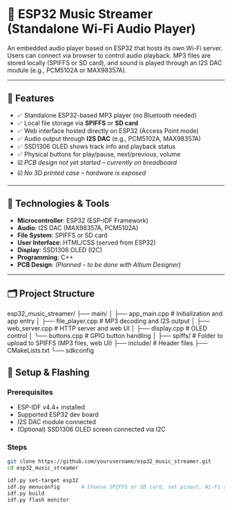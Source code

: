 # 🎵 ESP32 Music Streamer (Standalone Wi-Fi Audio Player)

An embedded audio player based on ESP32 that hosts its own Wi-Fi server. Users can connect via browser to control audio playback. MP3 files are stored locally (SPIFFS or SD card), and sound is played through an I2S DAC module (e.g., PCM5102A or MAX98357A).

---

## 🚀 Features

- ✅ Standalone ESP32-based MP3 player (no Bluetooth needed)
- ✅ Local file storage via **SPIFFS** or **SD card**
- ✅ Web interface hosted directly on ESP32 (Access Point mode)
- ✅ Audio output through **I2S DAC** (e.g., PCM5102A, MAX98357A)
- ✅ SSD1306 OLED shows track info and playback status
- ✅ Physical buttons for play/pause, next/previous, volume
- ☑️ *PCB design not yet started – currently on breadboard*
- ☑️ *No 3D printed case – hardware is exposed*

---

## 🧰 Technologies & Tools

- **Microcontroller**: ESP32 (ESP-IDF Framework)
- **Audio**: I2S DAC (MAX98357A, PCM5102A)
- **File System**: SPIFFS or SD card
- **User Interface**: HTML/CSS (served from ESP32)
- **Display**: SSD1306 OLED (I2C)
- **Programming**: C++
- **PCB Design**: *(Planned – to be done with Altium Designer)*

---

## 🗂 Project Structure

esp32_music_streamer/
├── main/
│ ├── app_main.cpp # Initialization and app entry
│ ├── file_player.cpp # MP3 decoding and I2S output
│ ├── web_server.cpp # HTTP server and web UI
│ ├── display.cpp # OLED control
│ └── buttons.cpp # GPIO button handling
│
├── spiffs/ # Folder to upload to SPIFFS (MP3 files, web UI)
├── include/ # Header files
├── CMakeLists.txt
└── sdkconfig


## 🔧 Setup & Flashing

### Prerequisites

- ESP-IDF v4.4+ installed
- Supported ESP32 dev board
- I2S DAC module connected
- (Optional) SSD1306 OLED screen connected via I2C

### Steps

```bash
git clone https://github.com/yourusername/esp32_music_streamer.git
cd esp32_music_streamer

idf.py set-target esp32
idf.py menuconfig       # Choose SPIFFS or SD card, set pinout, Wi-Fi settings
idf.py build
idf.py flash monitor
